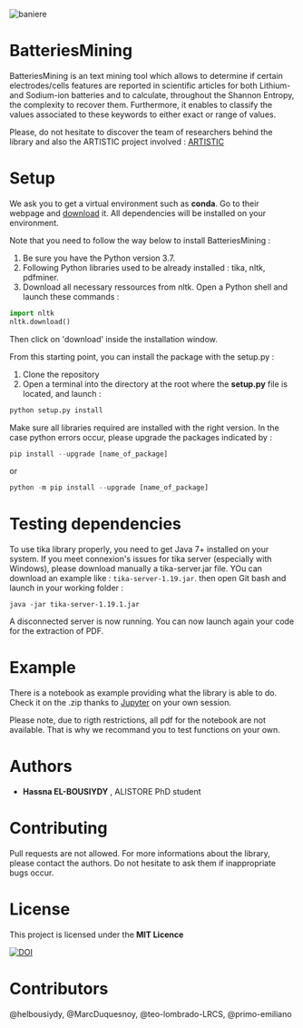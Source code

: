![baniere](https://user-images.githubusercontent.com/61732964/76750069-e512aa00-677d-11ea-8baa-ad09ec2819b3.png)

BatteriesMining
========================================================



BatteriesMining is an text mining tool which allows to determine if certain electrodes/cells features are reported in scientific articles for both Lithium- and Sodium-ion batteries and to calculate, throughout the Shannon Entropy, the complexity to recover them. Furthermore, it enables to classify the values associated to these keywords to either exact or range of values.

Please, do not hesitate to discover the team of researchers behind the library and also the ARTISTIC project involved : [ARTISTIC](https://www.u-picardie.fr/erc-artistic/?L=0)


Setup
========================================================
We ask you to get a virtual environment such as **conda**. Go to their webpage and [download](https://www.anaconda.com/distribution/)
it. All dependencies will be installed on your environment.

Note that you need to follow the way below to install BatteriesMining :

1. Be sure you have the Python version 3.7.
2. Following Python libraries used to be already installed : tika, nltk, pdfminer.
3. Download all necessary ressources from nltk. Open a Python shell and launch these commands :

```python
import nltk
nltk.download()
```
Then click on 'download' inside the installation window.

From this starting point, you can install the package with the setup.py :

1. Clone the repository
2. Open a terminal into the directory at the root where the **setup.py** file is located,
and launch :

```python
python setup.py install
```

Make sure all libraries required are installed with the right version.
In the case python errors occur, please upgrade the packages indicated by :


```python
pip install --upgrade [name_of_package]
```
or
```python
python -m pip install --upgrade [name_of_package]
```

Testing dependencies
========================================================

To use tika library properly, you need to get Java 7+ installed on your system. If you meet connexion's issues for tika server (especially with Windows), please download manually a tika-server.jar file. YOu can download an example like :
``tika-server-1.19.jar``. then open Git bash and launch in your working folder :
```
java -jar tika-server-1.19.1.jar
```

A disconnected server is now running. You can now launch again your code for the extraction of PDF.

Example
========================================================


There is a notebook as example providing what the library is able to do. Check it 
on the .zip thanks to [Jupyter](https://jupyter.org/install) on your own session.

Please note, due to rigth restrictions, all pdf for the notebook are not available.
 That is why we recommand you to test functions on your own.




 Authors
 ========================================================
  - **Hassna EL-BOUSIYDY** , ALISTORE PhD student
  
 Contributing 
========================================================


 Pull requests are not allowed. For more informations about the library, please contact the authors. Do not hesitate to ask them if inappropriate bugs occur.
 
 License
========================================================

This project is licensed under the **MIT Licence**

[![DOI](https://zenodo.org/badge/DOI/10.5281/zenodo.4030828.svg)](https://doi.org/10.5281/zenodo.4030828)

Contributors
========================================================
@helbousiydy, @MarcDuquesnoy, @teo-lombrado-LRCS, @primo-emiliano